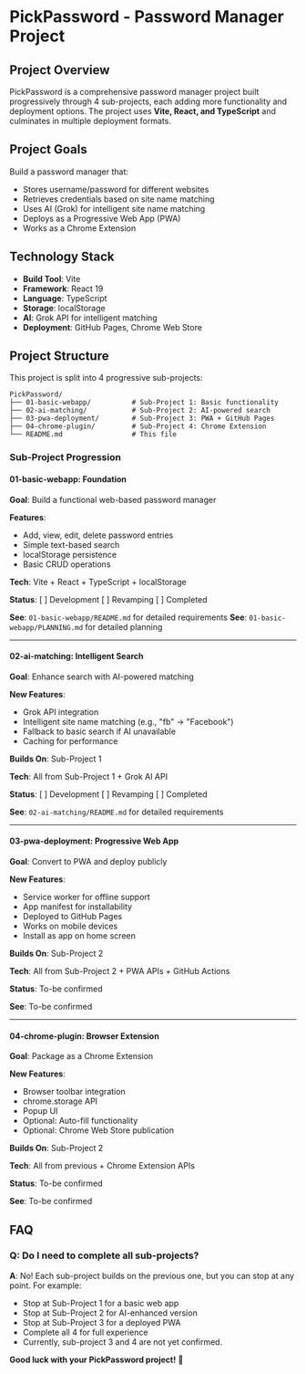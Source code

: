 # PickPassword - Password Manager Project

## Project Overview
PickPassword is a comprehensive password manager project built progressively through 4 sub-projects, each adding more functionality and deployment options. The project uses **Vite, React, and TypeScript** and culminates in multiple deployment formats.

## Project Goals
Build a password manager that:
- Stores username/password for different websites
- Retrieves credentials based on site name matching
- Uses AI (Grok) for intelligent site name matching
- Deploys as a Progressive Web App (PWA)
- Works as a Chrome Extension

## Technology Stack
- **Build Tool**: Vite
- **Framework**: React 19
- **Language**: TypeScript
- **Storage**: localStorage
- **AI**: Grok API for intelligent matching
- **Deployment**: GitHub Pages, Chrome Web Store

## Project Structure

This project is split into 4 progressive sub-projects:

```
PickPassword/
├── 01-basic-webapp/          # Sub-Project 1: Basic functionality
├── 02-ai-matching/           # Sub-Project 2: AI-powered search
├── 03-pwa-deployment/        # Sub-Project 3: PWA + GitHub Pages
├── 04-chrome-plugin/         # Sub-Project 4: Chrome Extension
└── README.md                 # This file
```

### Sub-Project Progression

#### 01-basic-webapp: Foundation
**Goal**: Build a functional web-based password manager

**Features**:
- Add, view, edit, delete password entries
- Simple text-based search
- localStorage persistence
- Basic CRUD operations

**Tech**: Vite + React + TypeScript + localStorage

**Status**:
[ ] Development
[ ] Revamping
[ ] Completed

**See**: `01-basic-webapp/README.md` for detailed requirements
**See**: `01-basic-webapp/PLANNING.md` for detailed planning

---

#### 02-ai-matching: Intelligent Search
**Goal**: Enhance search with AI-powered matching

**New Features**:
- Grok API integration
- Intelligent site name matching (e.g., "fb" → "Facebook")
- Fallback to basic search if AI unavailable
- Caching for performance

**Builds On**: Sub-Project 1

**Tech**: All from Sub-Project 1 + Grok AI API

**Status**:
[ ] Development
[ ] Revamping
[ ] Completed

**See**: `02-ai-matching/README.md` for detailed requirements

---

#### 03-pwa-deployment: Progressive Web App
**Goal**: Convert to PWA and deploy publicly

**New Features**:
- Service worker for offline support
- App manifest for installability
- Deployed to GitHub Pages
- Works on mobile devices
- Install as app on home screen

**Builds On**: Sub-Project 2

**Tech**: All from Sub-Project 2 + PWA APIs + GitHub Actions

**Status**: To-be confirmed

**See**: To-be confirmed

---

#### 04-chrome-plugin: Browser Extension
**Goal**: Package as a Chrome Extension

**New Features**:
- Browser toolbar integration
- chrome.storage API
- Popup UI
- Optional: Auto-fill functionality
- Optional: Chrome Web Store publication

**Builds On**: Sub-Project 2

**Tech**: All from previous + Chrome Extension APIs

**Status**: To-be confirmed

**See**: To-be confirmed

## FAQ

### Q: Do I need to complete all sub-projects?
**A**: No! Each sub-project builds on the previous one, but you can stop at any point. For example:
- Stop at Sub-Project 1 for a basic web app
- Stop at Sub-Project 2 for AI-enhanced version
- Stop at Sub-Project 3 for a deployed PWA
- Complete all 4 for full experience
- Currently, sub-project 3 and 4 are not yet confirmed.

**Good luck with your PickPassword project!** 🚀
